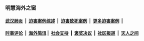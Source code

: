 
### 明慧海外之窗

####  [武汉肺炎](indexes/365.md?t=07102100) &nbsp;|&nbsp;  [迫害案例综述](indexes/328.md?t=07102100) &nbsp;|&nbsp; [迫害致死案例](indexes/277.md?t=07102100)  &nbsp;|&nbsp; [更多迫害案例](indexes/81.md?t=07102100)  &nbsp;|&nbsp; 
####  [时事评论](indexes/19.md?t=07102100) &nbsp;|&nbsp; [海外简讯](indexes/245.md?t=07102100)&nbsp;|&nbsp;  [社会支持](indexes/140.md?t=07102100) &nbsp;|&nbsp; [褒奖决议](indexes/282.md?t=07102100) &nbsp;|&nbsp; [社区报道](indexes/91.md?t=07102100)  &nbsp;|&nbsp; [天人之间](indexes/78.md?t=07102100) 

